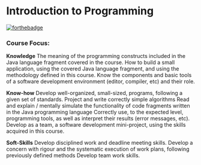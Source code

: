 # Introduction to Programming

[![forthebadge](https://forthebadge.com/images/badges/made-with-java.svg)](https://forthebadge.com)

### Course Focus:

**Knowledge**
  The meaning of the programming constructs included in the Java language fragment covered in the course.
  How to build a small application, using the covered Java language fragment, and using the methodology defined in this course.
  Know the components and basic tools of a software development environment (editor, compiler, etc) and their role.

**Know-how**
  Develop well-organized, small-sized, programs, following a given set of standards.
  Project and write correctly simple algorithms
  Read and explain / mentally simulate the functionality of code fragments written in the Java programming language
  Correctly use, to the expected level, programming tools, as well as interpret their results (error messages, etc).
  Develop as a team, a software development mini-project, using the skills acquired in this course.

**Soft­-Skills**
  Develop disciplined work and deadline meeting skills.
  Develop a concern with rigour and the systematic execution of work plans, following previously defined methods
  Develop team work skills.

